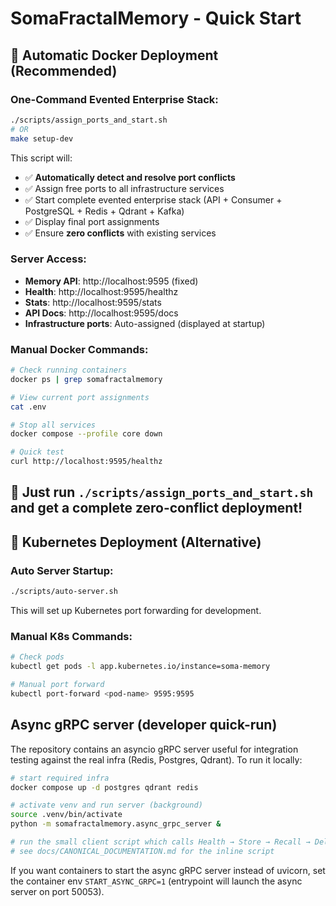 # SomaFractalMemory - Quick Start

## 🚀 Automatic Docker Deployment (Recommended)

### One-Command Evented Enterprise Stack:
```bash
./scripts/assign_ports_and_start.sh
# OR
make setup-dev
```

This script will:
- ✅ **Automatically detect and resolve port conflicts**
- ✅ Assign free ports to all infrastructure services
- ✅ Start complete evented enterprise stack (API + Consumer + PostgreSQL + Redis + Qdrant + Kafka)
- ✅ Display final port assignments
- ✅ Ensure **zero conflicts** with existing services

### Server Access:
- **Memory API**: http://localhost:9595 (fixed)
- **Health**: http://localhost:9595/healthz
- **Stats**: http://localhost:9595/stats
- **API Docs**: http://localhost:9595/docs
- **Infrastructure ports**: Auto-assigned (displayed at startup)

### Manual Docker Commands:
```bash
# Check running containers
docker ps | grep somafractalmemory

# View current port assignments
cat .env

# Stop all services
docker compose --profile core down

# Quick test
curl http://localhost:9595/healthz
```

## 🎯 **Just run `./scripts/assign_ports_and_start.sh` and get a complete zero-conflict deployment!**

## 🔧 Kubernetes Deployment (Alternative)

### Auto Server Startup:
```bash
./scripts/auto-server.sh
```

This will set up Kubernetes port forwarding for development.

### Manual K8s Commands:
```bash
# Check pods
kubectl get pods -l app.kubernetes.io/instance=soma-memory

# Manual port forward
kubectl port-forward <pod-name> 9595:9595
```

## Async gRPC server (developer quick-run)

The repository contains an asyncio gRPC server useful for integration testing
against the real infra (Redis, Postgres, Qdrant). To run it locally:

```bash
# start required infra
docker compose up -d postgres qdrant redis

# activate venv and run server (background)
source .venv/bin/activate
python -m somafractalmemory.async_grpc_server &

# run the small client script which calls Health → Store → Recall → Delete
# see docs/CANONICAL_DOCUMENTATION.md for the inline script
```

If you want containers to start the async gRPC server instead of uvicorn,
set the container env `START_ASYNC_GRPC=1` (entrypoint will launch the async
server on port 50053).
